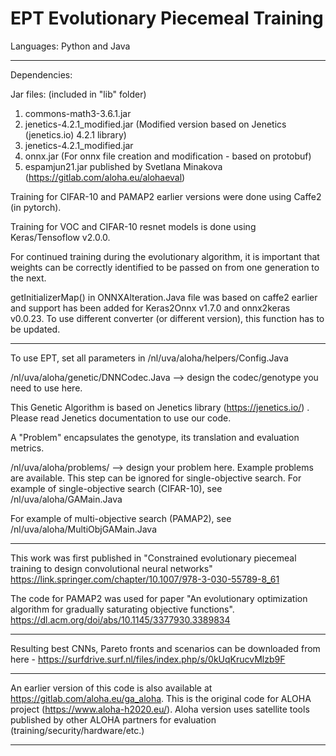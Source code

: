 # EPT Evolutionary Piecemeal Training
Languages: Python and Java

*****************************************************************************************
Dependencies: 

Jar files: (included in "lib" folder)
1. commons-math3-3.6.1.jar
2. jenetics-4.2.1_modified.jar (Modified version based on Jenetics (jenetics.io) 4.2.1 library)
3. jenetics-4.2.1_modified.jar
4. onnx.jar (For onnx file creation and modification - based on protobuf)
5. espamjun21.jar published by Svetlana Minakova (https://gitlab.com/aloha.eu/alohaeval)

Training for CIFAR-10 and PAMAP2 earlier versions were done using Caffe2 (in pytorch).

Training for VOC and CIFAR-10 resnet models is done using Keras/Tensoflow v2.0.0.

For continued training during the evolutionary algorithm, it is important that weights can be correctly identified to be passed on from one generation to the next. 

getInitializerMap() in ONNXAlteration.Java file was based on caffe2 earlier and support has been added for Keras2Onnx v1.7.0 and onnx2keras v0.0.23. 
To use different converter (or different version), this function has to be updated.  


*****************************************************************************************

To use EPT, set all parameters in /nl/uva/aloha/helpers/Config.Java

/nl/uva/aloha/genetic/DNNCodec.Java --> design the codec/genotype you need to use here. 


This Genetic Algorithm is based on Jenetics library (https://jenetics.io/) . Please read Jenetics documentation to use our code. 

A "Problem" encapsulates the genotype, its translation and evaluation metrics. 

/nl/uva/aloha/problems/ --> design your problem here. Example problems are available. This step can be ignored for single-objective search.
For example of single-objective search (CIFAR-10), see /nl/uva/aloha/GAMain.Java

For example of multi-objective search (PAMAP2), see /nl/uva/aloha/MultiObjGAMain.Java
*****************************************************************************************

This work was first published in "Constrained evolutionary piecemeal training to design convolutional neural networks" https://link.springer.com/chapter/10.1007/978-3-030-55789-8_61


The code for PAMAP2 was used for paper "An evolutionary optimization algorithm for gradually saturating objective functions".
https://dl.acm.org/doi/abs/10.1145/3377930.3389834


*****************************************************************************************
Resulting best CNNs, Pareto fronts and scenarios can be downloaded from here -
https://surfdrive.surf.nl/files/index.php/s/0kUqKrucvMlzb9F

*****************************************************************************************
An earlier version of this code is also available at https://gitlab.com/aloha.eu/ga_aloha.
This is the original code for ALOHA project (https://www.aloha-h2020.eu/).
Aloha version uses satellite tools published by other ALOHA partners for evaluation (training/security/hardware/etc.)
*****************************************************************************************
